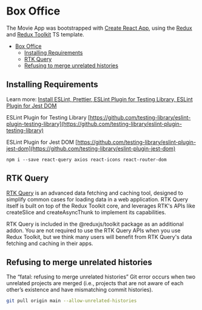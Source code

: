 # Box Office

The Movie App was bootstrapped with [Create React App](https://github.com/facebook/create-react-app), using the [Redux](https://redux.js.org/) and [Redux Toolkit](https://redux-toolkit.js.org/) TS template.

- [Box Office](#box-office)
  - [Installing Requirements](#installing-requirements)
  - [RTK Query](#rtk-query)
  - [Refusing to merge unrelated histories](#refusing-to-merge-unrelated-histories)

## Installing Requirements
Learn more: [Install ESLint, Prettier, ESLint Plugin for Testing Library, ESLint Plugin for Jest DOM](https://github.com/mehradi-github/jest-rtl/)

ESLint Plugin for Testing Library
[https://github.com/testing-library/eslint-plugin-testing-library](https://github.com/testing-library/eslint-plugin-testing-library)

ESLint Plugin for Jest DOM
[https://github.com/testing-library/eslint-plugin-jest-dom](https://github.com/testing-library/eslint-plugin-jest-dom)

```
npm i --save react-query axios react-icons react-router-dom
```
## RTK Query 
[RTK Query](https://redux-toolkit.js.org/tutorials/rtk-query) is an advanced data fetching and caching tool, designed to simplify common cases for loading data in a web application. RTK Query itself is built on top of the Redux Toolkit core, and leverages RTK's APIs like createSlice and createAsyncThunk to implement its capabilities.

RTK Query is included in the @reduxjs/toolkit package as an additional addon. You are not required to use the RTK Query APIs when you use Redux Toolkit, but we think many users will benefit from RTK Query's data fetching and caching in their apps.

## Refusing to merge unrelated histories
The “fatal: refusing to merge unrelated histories” Git error occurs when two unrelated projects are merged (i.e., projects that are not aware of each other’s existence and have mismatching commit histories).
```bash
git pull origin main --allow-unrelated-histories
```